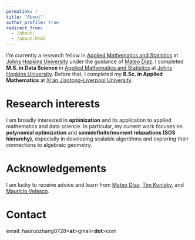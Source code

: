 ```yaml
---
permalink: /
title: "About"
author_profile: true
redirect_from: 
  - /about/
  - /about.html
---
```

I'm currently a research fellow in [Applied Mathematics and Statistics](https://engineering.jhu.edu/ams/) at [Johns Hopkins University](https://www.jhu.edu/) under the guidance of [Mateo Díaz](https://mateodd25.github.io/). I completed **M.S. in Data Science** in [Applied Mathematics and Statistics](https://engineering.jhu.edu/ams/) at [Johns Hopkins University](https://www.jhu.edu/). Before that, I completed my **B.Sc. in Applied Mathematics** at [Xi’an Jiaotong-Liverpool University](https://www.xjtlu.edu.cn/en).

Research interests
======
I am broadly interested in **optimization** and its application to applied mathematics and data science. In particular, my current work focuses on **polynomial optimization** and **semidefinite/moment relaxations (SOS hierarchy)**, especially in developing scalable algorithms and exploring their connections to algebraic geometry.

Acknowledgements
======
I am lucky to receive advice and learn from [Mateo Díaz](https://mateodd25.github.io/), [Tim Kunisky](http://www.kunisky.com/), and [Mauricio Velasco](https://mauricio-velasco.github.io/webpage/).

Contact
======
email: haoruozhang0728<**at**>gmail<**dot**>com
